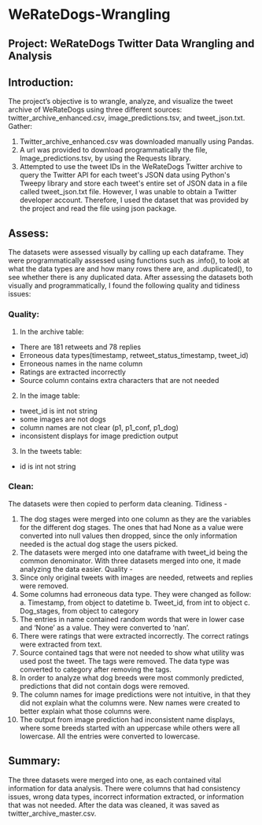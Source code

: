 # WeRateDogs-Wrangling
## Project: WeRateDogs Twitter Data Wrangling and Analysis
## Introduction:
The project’s objective is to wrangle, analyze, and visualize the tweet archive of WeRateDogs using
three different sources: twitter_archive_enhanced.csv, image_predictions.tsv, and tweet_json.txt.
Gather:
1. Twitter_archive_enhanced.csv was downloaded manually using Pandas.
2. A url was provided to download programmatically the file, Image_predictions.tsv, by using the
Requests library.
3. Attempted to use the tweet IDs in the WeRateDogs Twitter archive to query the Twitter API for
each tweet's JSON data using Python's Tweepy library and store each tweet's entire set of
JSON data in a file called tweet_json.txt file. However, I was unable to obtain a Twitter
developer account. Therefore, I used the dataset that was provided by the project and read the
file using json package.

## Assess:
The datasets were assessed visually by calling up each dataframe. They were programmatically
assessed using functions such as .info(), to look at what the data types are and how many rows there
are, and .duplicated(), to see whether there is any duplicated data. After assessing the datasets both
visually and programmatically, I found the following quality and tidiness issues:
### Quality:
1. In the archive table:
- There are 181 retweets and 78 replies
- Erroneous data types(timestamp, retweet_status_timestamp, tweet_id)
- Erroneous names in the name column
- Ratings are extracted incorrectly
- Source column contains extra characters that are not needed
2. In the image table:
- tweet_id is int not string
- some images are not dogs
- column names are not clear (p1, p1_conf, p1_dog)
- inconsistent displays for image prediction output
3. In the tweets table:
- id is int not string
### Clean:
The datasets were then copied to perform data cleaning.
Tidiness -
1. The dog stages were merged into one column as they are the variables for the different dog
stages. The ones that had None as a value were converted into null values then dropped,
since the only information needed is the actual dog stage the users picked.
2. The datasets were merged into one dataframe with tweet_id being the common denominator.
With three datasets merged into one, it made analyzing the data easier.
Quality -
1. Since only original tweets with images are needed, retweets and replies were removed.
2. Some columns had erroneous data type. They were changed as follow:
a. Timestamp, from object to datetime
b. Tweet_id, from int to object
c. Dog_stages, from object to category
3. The entries in name contained random words that were in lower case and ‘None’ as a value.
They were converted to ‘nan’.
4. There were ratings that were extracted incorrectly. The correct ratings were extracted from
text.
5. Source contained tags that were not needed to show what utility was used post the tweet. The
tags were removed. The data type was converted to category after removing the tags.
6. In order to analyze what dog breeds were most commonly predicted, predictions that did not
contain dogs were removed.
7. The column names for image predictions were not intuitive, in that they did not explain what
the columns were. New names were created to better explain what those columns were.
8. The output from image prediction had inconsistent name displays, where some breeds started
with an uppercase while others were all lowercase. All the entries were converted to
lowercase.

## Summary:
The three datasets were merged into one, as each contained vital information for data analysis. There
were columns that had consistency issues, wrong data types, incorrect information extracted, or
information that was not needed. After the data was cleaned, it was saved as
twitter_archive_master.csv.
